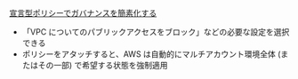 
[宣言型ポリシーでガバナンスを簡素化する](https://aws.amazon.com/jp/blogs/news/simplify-governance-with-declarative-policies/)

* 「VPC についてのパブリックアクセスをブロック」などの必要な設定を選択できる
* ポリシーをアタッチすると、AWS は自動的にマルチアカウント環境全体 (またはその一部) で希望する状態を強制適用


